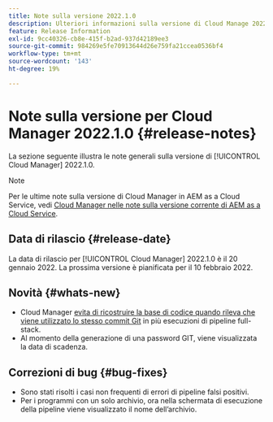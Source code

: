 ```yaml
---
title: Note sulla versione 2022.1.0
description: Ulteriori informazioni sulla versione di Cloud Manage 2022.1.0.
feature: Release Information
exl-id: 9cc40326-cb8e-415f-b2ad-937d42189ee3
source-git-commit: 984269e5fe70913644d26e759fa21ccea0536bf4
workflow-type: tm+mt
source-wordcount: '143'
ht-degree: 19%

---
```


# Note sulla versione per Cloud Manager 2022.1.0 {#release-notes}

La sezione seguente illustra le note generali sulla versione di [!UICONTROL Cloud Manager] 2022.1.0.

>[!NOTE]
>
>Per le ultime note sulla versione di Cloud Manager in AEM as a Cloud Service, vedi [Cloud Manager nelle note sulla versione corrente di AEM as a Cloud Service](https://experienceleague.adobe.com/en/docs/experience-manager-cloud-service/content/release-notes/cloud-manager/current).

## Data di rilascio {#release-date}

La data di rilascio per [!UICONTROL Cloud Manager] 2022.1.0 è il 20 gennaio 2022. La prossima versione è pianificata per il 10 febbraio 2022.

## Novità {#whats-new}

* Cloud Manager [evita di ricostruire la base di codice quando rileva che viene utilizzato lo stesso commit Git](/help/getting-started/project-setup.md#build-artifact-reuse) in più esecuzioni di pipeline full-stack.
* Al momento della generazione di una password GIT, viene visualizzata la data di scadenza.

## Correzioni di bug {#bug-fixes}

* Sono stati risolti i casi non frequenti di errori di pipeline falsi positivi.
* Per i programmi con un solo archivio, ora nella schermata di esecuzione della pipeline viene visualizzato il nome dell’archivio.
